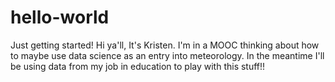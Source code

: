 # hello-world
Just getting started!
Hi ya'll,
It's Kristen.  I'm in a MOOC thinking about how to maybe use data science as an entry into meteorology.  In the meantime I'll be using data from my job in education to play with this stuff!!
